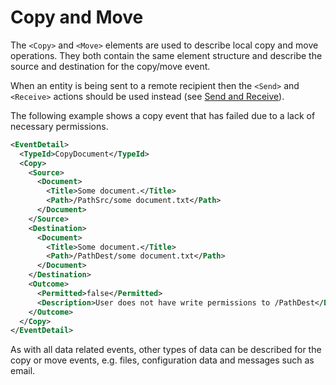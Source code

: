 # Copy and Move
The `<Copy>` and `<Move>` elements are used to describe local copy and move operations. They both contain the same element structure and describe the source and destination for the copy/move event.

When an entity is being sent to a remote recipient then the `<Send>` and `<Receive>` actions should be used instead (see [Send and Receive](./sendReceive.md)).

The following example shows a copy event that has failed due to a lack of necessary permissions.

``` xml
<EventDetail>
  <TypeId>CopyDocument</TypeId>
  <Copy>
    <Source>
      <Document>
        <Title>Some document.</Title>
        <Path>/PathSrc/some document.txt</Path>
      </Document>
    </Source>
    <Destination>
      <Document>
        <Title>Some document.</Title>
        <Path>/PathDest/some document.txt</Path>
      </Document>
    </Destination>
    <Outcome>
      <Permitted>false</Permitted>
      <Description>User does not have write permissions to /PathDest</Description>
    </Outcome>
  </Copy>
</EventDetail>
``` 

As with all data related events, other types of data can be described for the copy or move events, e.g. files, configuration data and messages such as email.
